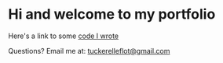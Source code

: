 # Hi and welcome to my portfolio

Here's a link to some [code I wrote](hello_world.md)

Questions? Email me at:
[tuckerelleflot@gmail.com](mailto:tuckerelleflot@gmail.com)
